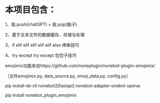 # 本项目包含：

1、我.push(chatGPT) = 我.pop(脑子)

2、基于文本文件的数据缓存、存储与处理

3、if elif elif elif elif elif else 烤串技巧

4、try except try except 包饺子技巧


emojimix功能来自https://github.com/noneplugin/nonebot-plugin-emojimix/

（文件emojimix.py, data_source.py, emoji_data.py, config.py）



pip install nb-cli  nonebot2[fastapi] nonebot-adapter-onebot openai

pip install nonebot_plugin_emojimix
